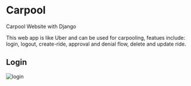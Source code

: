 # Carpool
Carpool Website with Django

This web app is like Uber and can be used for carpooling, featues include: login, logout, create-ride, approval and denial flow, delete and update ride.

## Login
![login](https://user-images.githubusercontent.com/94386975/190841893-88ae9438-205d-468e-bfb4-dc92d00cc69d.PNG)


